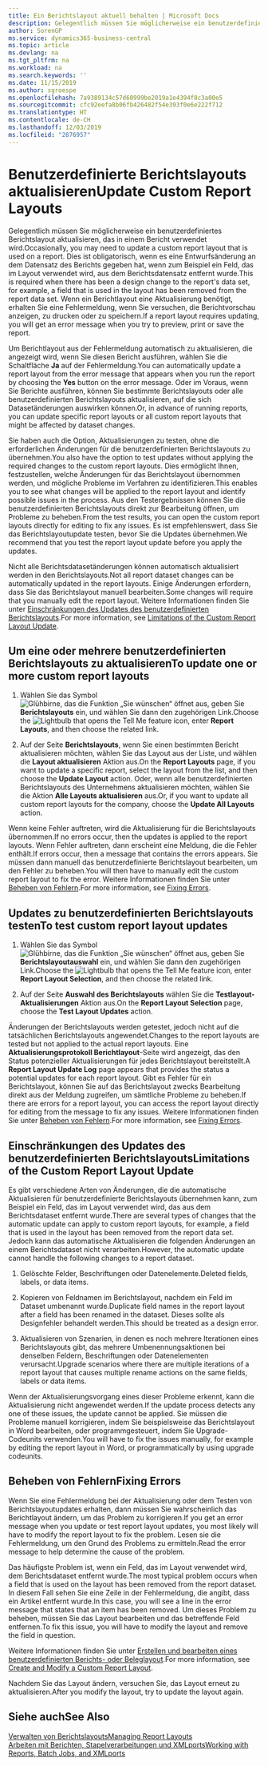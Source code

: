 ```yaml
---
title: Ein Berichtslayout aktuell behalten | Microsoft Docs
description: Gelegentlich müssen Sie möglicherweise ein benutzerdefiniertes Berichtslayout aktualisieren, das in einem Bericht verwendet wird. Dies ist obligatorisch, wenn es eine Entwurfsänderung an dem Datensatz des Berichts gegeben hat, wenn zum Beispiel ein Feld, das im Layout verwendet wird, aus dem Berichtsdatensatz entfernt wurde.
author: SorenGP
ms.service: dynamics365-business-central
ms.topic: article
ms.devlang: na
ms.tgt_pltfrm: na
ms.workload: na
ms.search.keywords: ''
ms.date: 11/15/2019
ms.author: sgroespe
ms.openlocfilehash: 7a9389134c57d60999be2019a1e4394f8c3a00e5
ms.sourcegitcommit: cfc92eefa8b06fb426482f54e393f0e6e222f712
ms.translationtype: HT
ms.contentlocale: de-CH
ms.lasthandoff: 12/03/2019
ms.locfileid: "2876957"
---
```

# <a name="update-custom-report-layouts"></a><span data-ttu-id="2ee70-104">Benutzerdefinierte Berichtslayouts aktualisieren</span><span class="sxs-lookup"><span data-stu-id="2ee70-104">Update Custom Report Layouts</span></span>
<span data-ttu-id="2ee70-105">Gelegentlich müssen Sie möglicherweise ein benutzerdefiniertes Berichtslayout aktualisieren, das in einem Bericht verwendet wird.</span><span class="sxs-lookup"><span data-stu-id="2ee70-105">Occasionally, you may need to update a custom report layout that is used on a report.</span></span> <span data-ttu-id="2ee70-106">Dies ist obligatorisch, wenn es eine Entwurfsänderung an dem Datensatz des Berichts gegeben hat, wenn zum Beispiel ein Feld, das im Layout verwendet wird, aus dem Berichtsdatensatz entfernt wurde.</span><span class="sxs-lookup"><span data-stu-id="2ee70-106">This is required when there has been a design change to the report's data set, for example, a field that is used in the layout has been removed from the report data set.</span></span> <span data-ttu-id="2ee70-107">Wenn ein Berichtlayout eine Aktualisierung benötigt, erhalten Sie eine Fehlermeldung, wenn Sie versuchen, die Berichtvorschau anzeigen, zu drucken oder zu speichern.</span><span class="sxs-lookup"><span data-stu-id="2ee70-107">If a report layout requires updating, you will get an error message when you try to preview, print or save the report.</span></span>  

<span data-ttu-id="2ee70-108">Um Berichtlayout aus der Fehlermeldung automatisch zu aktualisieren, die angezeigt wird, wenn Sie diesen Bericht ausführen, wählen Sie die Schaltfläche **Ja** auf der Fehlermeldung.</span><span class="sxs-lookup"><span data-stu-id="2ee70-108">You can automatically update a report layout from the error message that appears when you run the report by choosing the **Yes** button on the error message.</span></span> <span data-ttu-id="2ee70-109">Oder im Voraus, wenn Sie Berichte ausführen, können Sie bestimmte Berichtslayouts oder alle benutzerdefinierten Berichtslayouts aktualisieren, auf die sich Datasetänderungen auswirken können.</span><span class="sxs-lookup"><span data-stu-id="2ee70-109">Or, in advance of running reports, you can update specific report layouts or all custom report layouts that might be affected by dataset changes.</span></span>  

<span data-ttu-id="2ee70-110">Sie haben auch die Option, Aktualisierungen zu testen, ohne die erforderlichen Änderungen für die benutzerdefinierten Berichtslayouts zu übernehmen.</span><span class="sxs-lookup"><span data-stu-id="2ee70-110">You also have the option to test updates without applying the required changes to the custom report layouts.</span></span> <span data-ttu-id="2ee70-111">Dies ermöglicht Ihnen, festzustellen, welche Änderungen für das Berichtslayout übernommen werden, und mögliche Probleme im Verfahren zu identifizieren.</span><span class="sxs-lookup"><span data-stu-id="2ee70-111">This enables you to see what changes will be applied to the report layout and identify possible issues in the process.</span></span> <span data-ttu-id="2ee70-112">Aus den Testergebnissen können Sie die benutzerdefinierten Berichtslayouts direkt zur Bearbeitung öffnen, um Probleme zu beheben.</span><span class="sxs-lookup"><span data-stu-id="2ee70-112">From the test results, you can open the custom report layouts directly for editing to fix any issues.</span></span> <span data-ttu-id="2ee70-113">Es ist empfehlenswert, dass Sie das Berichtslayoutupdate testen, bevor Sie die Updates übernehmen.</span><span class="sxs-lookup"><span data-stu-id="2ee70-113">We recommend that you test the report layout update before you apply the updates.</span></span>  

<span data-ttu-id="2ee70-114">Nicht alle Berichtsdatasetänderungen können automatisch aktualisiert werden in den Berichtslayouts.</span><span class="sxs-lookup"><span data-stu-id="2ee70-114">Not all report dataset changes can be automatically updated in the report layouts.</span></span> <span data-ttu-id="2ee70-115">Einige Änderungen erfordern, dass Sie das Berichtslayout manuell bearbeiten.</span><span class="sxs-lookup"><span data-stu-id="2ee70-115">Some changes will require that you manually edit the report layout.</span></span> <span data-ttu-id="2ee70-116">Weitere Informationen finden Sie unter [Einschränkungen des Updates des benutzerdefinierten Berichtslayouts](ui-update-report-layouts.md#UpdateLimitations).</span><span class="sxs-lookup"><span data-stu-id="2ee70-116">For more information, see [Limitations of the Custom Report Layout Update](ui-update-report-layouts.md#UpdateLimitations).</span></span>  

## <a name="to-update-one-or-more-custom-report-layouts"></a><span data-ttu-id="2ee70-117">Um eine oder mehrere benutzerdefinierten Berichtslayouts zu aktualisieren</span><span class="sxs-lookup"><span data-stu-id="2ee70-117">To update one or more custom report layouts</span></span>  

1.  <span data-ttu-id="2ee70-118">Wählen Sie das Symbol ![Glühbirne, das die Funktion „Sie wünschen“ öffnet](media/ui-search/search_small.png "Tell Me-Funktion") aus, geben Sie **Berichtslayouts** ein, und wählen Sie dann den zugehörigen Link.</span><span class="sxs-lookup"><span data-stu-id="2ee70-118">Choose the ![Lightbulb that opens the Tell Me feature](media/ui-search/search_small.png "Tell me what you want to do") icon, enter **Report Layouts**, and then choose the related link.</span></span>  

2.  <span data-ttu-id="2ee70-119">Auf der Seite **Berichtslayouts**, wenn Sie einen bestimmten Bericht aktualisieren möchten, wählen Sie das Layout aus der Liste, und wählen die **Layout aktualisieren** Aktion aus.</span><span class="sxs-lookup"><span data-stu-id="2ee70-119">On the **Report Layouts** page, if you want to update a specific report, select the layout from the list, and then choose the **Update Layout** action.</span></span> <span data-ttu-id="2ee70-120">Oder, wenn alle benutzerdefinierten Berichtslayouts des Unternehmens aktualisieren möchten, wählen Sie die Aktion **Alle Layouts aktualisieren** aus.</span><span class="sxs-lookup"><span data-stu-id="2ee70-120">Or, if you want to update all custom report layouts for the company, choose the **Update All Layouts** action.</span></span>  

<span data-ttu-id="2ee70-121">Wenn keine Fehler auftreten, wird die Aktualisierung für die Berichtslayouts übernommen.</span><span class="sxs-lookup"><span data-stu-id="2ee70-121">If no errors occur, then the updates is applied to the report layouts.</span></span> <span data-ttu-id="2ee70-122">Wenn Fehler auftreten, dann erscheint eine Meldung, die die Fehler enthält.</span><span class="sxs-lookup"><span data-stu-id="2ee70-122">If errors occur, then a message that contains the errors appears.</span></span> <span data-ttu-id="2ee70-123">Sie müssen dann manuell das benutzerdefinierte Berichtslayout bearbeiten, um den Fehler zu beheben.</span><span class="sxs-lookup"><span data-stu-id="2ee70-123">You will then have to manually edit the custom report layout to fix the error.</span></span> <span data-ttu-id="2ee70-124">Weitere Informationen finden Sie unter [Beheben von Fehlern](ui-update-report-layouts.md#FixErrors).</span><span class="sxs-lookup"><span data-stu-id="2ee70-124">For more information, see [Fixing Errors](ui-update-report-layouts.md#FixErrors).</span></span>  

## <a name="to-test-custom-report-layout-updates"></a><span data-ttu-id="2ee70-125">Updates zu benutzerdefinierten Berichtslayouts testen</span><span class="sxs-lookup"><span data-stu-id="2ee70-125">To test custom report layout updates</span></span>  

1.  <span data-ttu-id="2ee70-126">Wählen Sie das Symbol ![Glühbirne, das die Funktion „Sie wünschen“ öffnet](media/ui-search/search_small.png "Tell Me-Funktion") aus, geben Sie **Berichtslayoutauswahl** ein, und wählen Sie dann den zugehörigen Link.</span><span class="sxs-lookup"><span data-stu-id="2ee70-126">Choose the ![Lightbulb that opens the Tell Me feature](media/ui-search/search_small.png "Tell me what you want to do") icon, enter **Report Layout Selection**, and then choose the related link.</span></span>  

2.  <span data-ttu-id="2ee70-127">Auf der Seite **Auswahl des Berichtslayouts** wählen Sie die **Testlayout-Aktualisierungen** Aktion aus.</span><span class="sxs-lookup"><span data-stu-id="2ee70-127">On the **Report Layout Selection** page, choose the **Test Layout Updates** action.</span></span>  

 <span data-ttu-id="2ee70-128">Änderungen der Berichtslayouts werden getestet, jedoch nicht auf die tatsächlichen Berichtslayouts angewendet.</span><span class="sxs-lookup"><span data-stu-id="2ee70-128">Changes to the report layouts are tested but not applied to the actual report layouts.</span></span> <span data-ttu-id="2ee70-129">Eine **Aktualisierungsprotokoll Berichtlayout**-Seite wird angezeigt, das den Status potenzieller Aktualisierungen für jedes Berichtslayout bereitstellt.</span><span class="sxs-lookup"><span data-stu-id="2ee70-129">A **Report Layout Update Log** page appears that provides the status a potential updates for each report layout.</span></span> <span data-ttu-id="2ee70-130">Gibt es Fehler für ein Berichtslayout, können Sie auf das Berichtslayout zwecks Bearbeitung direkt aus der Meldung zugreifen, um sämtliche Probleme zu beheben.</span><span class="sxs-lookup"><span data-stu-id="2ee70-130">If there are errors for a report layout, you can access the report layout directly for editing from the message to fix any issues.</span></span> <span data-ttu-id="2ee70-131">Weitere Informationen finden Sie unter [Beheben von Fehlern](ui-update-report-layouts.md#FixErrors).</span><span class="sxs-lookup"><span data-stu-id="2ee70-131">For more information, see [Fixing Errors](ui-update-report-layouts.md#FixErrors).</span></span>  

##  <a name="UpdateLimitations"></a> <span data-ttu-id="2ee70-132">Einschränkungen des Updates des benutzerdefinierten Berichtslayouts</span><span class="sxs-lookup"><span data-stu-id="2ee70-132">Limitations of the Custom Report Layout Update</span></span>  
 <span data-ttu-id="2ee70-133">Es gibt verschiedene Arten von Änderungen, die die automatische Aktualisieren für benutzerdefinierte Berichtslayouts übernehmen kann, zum Beispiel ein Feld, das im Layout verwendet wird, das aus dem Berichtsdataset entfernt wurde.</span><span class="sxs-lookup"><span data-stu-id="2ee70-133">There are several types of changes that the automatic update can apply to custom report layouts, for example, a field that is used in the layout has been removed from the report data set.</span></span> <span data-ttu-id="2ee70-134">Jedoch kann das automatische Aktualisieren die folgenden Änderungen an einem Berichtsdataset nicht verarbeiten.</span><span class="sxs-lookup"><span data-stu-id="2ee70-134">However, the automatic update cannot handle the following changes to a report dataset.</span></span>  

1.  <span data-ttu-id="2ee70-135">Gelöschte Felder, Beschriftungen oder Datenelemente.</span><span class="sxs-lookup"><span data-stu-id="2ee70-135">Deleted fields, labels, or data items.</span></span>  

2.  <span data-ttu-id="2ee70-136">Kopieren von Feldnamen im Berichtslayout, nachdem ein Feld im Dataset umbenannt wurde.</span><span class="sxs-lookup"><span data-stu-id="2ee70-136">Duplicate field names in the report layout after a field has been renamed in the dataset.</span></span> <span data-ttu-id="2ee70-137">Dieses sollte als Designfehler behandelt werden.</span><span class="sxs-lookup"><span data-stu-id="2ee70-137">This should be treated as a design error.</span></span>  

3.  <span data-ttu-id="2ee70-138">Aktualisieren von Szenarien, in denen es noch mehrere Iterationen eines Berichtslayouts gibt, das mehrere Umbenennungsaktionen bei denselben Feldern, Beschriftungen oder Datenelementen verursacht.</span><span class="sxs-lookup"><span data-stu-id="2ee70-138">Upgrade scenarios where there are multiple iterations of a report layout that causes multiple rename actions on the same fields, labels or data items.</span></span>  

 <span data-ttu-id="2ee70-139">Wenn der Aktualisierungsvorgang eines dieser Probleme erkennt, kann die Aktualisierung nicht angewendet werden.</span><span class="sxs-lookup"><span data-stu-id="2ee70-139">If the update process detects any one of these issues, the update cannot be applied.</span></span> <span data-ttu-id="2ee70-140">Sie müssen die Probleme manuell korrigieren, indem Sie beispielsweise das Berichtslayout in Word bearbeiten, oder programmgesteuert, indem Sie Upgrade-Codeunits verwenden.</span><span class="sxs-lookup"><span data-stu-id="2ee70-140">You will have to fix the issues manually, for example by editing the report layout in Word, or programmatically by using upgrade codeunits.</span></span>  

##  <a name="FixErrors"></a> <span data-ttu-id="2ee70-141">Beheben von Fehlern</span><span class="sxs-lookup"><span data-stu-id="2ee70-141">Fixing Errors</span></span>  
 <span data-ttu-id="2ee70-142">Wenn Sie eine Fehlermeldung bei der Aktualisierung oder dem Testen von Berichtslayoutupdates erhalten, dann müssen Sie wahrscheinlich das Berichtlayout ändern, um das Problem zu korrigieren.</span><span class="sxs-lookup"><span data-stu-id="2ee70-142">If you get an error message when you update or test report layout updates, you most likely will have to modify the report layout to fix the problem.</span></span> <span data-ttu-id="2ee70-143">Lesen sie die Fehlermeldung, um den Grund des Problems zu ermitteln.</span><span class="sxs-lookup"><span data-stu-id="2ee70-143">Read the error message to help determine the cause of the problem.</span></span>  

 <span data-ttu-id="2ee70-144">Das häufigste Problem ist, wenn ein Feld, das im Layout verwendet wird, dem Berichtsdataset entfernt wurde.</span><span class="sxs-lookup"><span data-stu-id="2ee70-144">The most typical problem occurs when a field that is used on the layout has been removed from the report dataset.</span></span> <span data-ttu-id="2ee70-145">In diesem Fall sehen Sie eine Zeile in der Fehlermeldung, die angibt, dass ein Artikel entfernt wurde.</span><span class="sxs-lookup"><span data-stu-id="2ee70-145">In this case, you will see a line in the error message that states that an item has been removed.</span></span> <span data-ttu-id="2ee70-146">Um dieses Problem zu beheben, müssen Sie das Layout bearbeiten und das betreffende Feld entfernen.</span><span class="sxs-lookup"><span data-stu-id="2ee70-146">To fix this issue, you will have to modify the layout and remove the field in question.</span></span>  

 <span data-ttu-id="2ee70-147">Weitere Informationen finden Sie unter [Erstellen und bearbeiten  eines benutzerdefinierten Berichts- oder Beleglayout](ui-how-create-custom-report-layout.md#ModifyCustomLayout).</span><span class="sxs-lookup"><span data-stu-id="2ee70-147">For more information, see [Create and Modify a Custom Report Layout](ui-how-create-custom-report-layout.md#ModifyCustomLayout).</span></span>  

 <span data-ttu-id="2ee70-148">Nachdem Sie das Layout ändern, versuchen Sie, das Layout erneut zu aktualisieren.</span><span class="sxs-lookup"><span data-stu-id="2ee70-148">After you modify the layout, try to update the layout again.</span></span>  

## <a name="see-also"></a><span data-ttu-id="2ee70-149">Siehe auch</span><span class="sxs-lookup"><span data-stu-id="2ee70-149">See Also</span></span>  
 [<span data-ttu-id="2ee70-150">Verwalten von Berichtslayouts</span><span class="sxs-lookup"><span data-stu-id="2ee70-150">Managing Report Layouts</span></span>](ui-manage-report-layouts.md)  
 [<span data-ttu-id="2ee70-151">Arbeiten mit Berichten, Stapelverarbeitungen und XMLports</span><span class="sxs-lookup"><span data-stu-id="2ee70-151">Working with Reports, Batch Jobs, and XMLports</span></span>](ui-work-report.md)  
